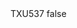 <?xml version="1.0" encoding="UTF-8"?>
<CustomMetadata xmlns="http://soap.sforce.com/2006/04/metadata">
    <label>TXU537</label>
    <protected>false</protected>
</CustomMetadata>
